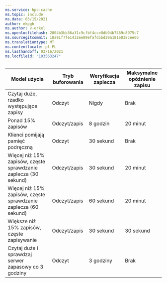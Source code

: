 ```yaml
---
ms.service: hpc-cache
ms.topic: include
ms.date: 03/15/2021
author: ekpgh
ms.author: v-erkel
ms.openlocfilehash: 2804b3bb36a31c9cfbf4cce8db94b7469c8975c7
ms.sourcegitcommit: 18a91f7fe1432ee09efafd5bd29a181e038cee05
ms.translationtype: MT
ms.contentlocale: pl-PL
ms.lasthandoff: 03/16/2021
ms.locfileid: "103563247"
---
```

| Model użycia | Tryb buforowania | Weryfikacja zaplecza | Maksymalne opóźnienie zapisu |
|--|--|--|--|
| Czytaj duże, rzadko występujące zapisy | Odczyt | Nigdy | Brak |
| Ponad 15% zapisów | Odczyt/zapis | 8 godzin | 20 minut |
| Klienci pomijają pamięć podręczną | Odczyt | 30 sekund | Brak |
| Więcej niż 15% zapisów, częste sprawdzanie zaplecza (30 sekund) | Odczyt/zapis | 30 sekund | 20 minut |
| Więcej niż 15% zapisów, częste sprawdzanie zaplecza (60 sekund) | Odczyt/zapis | 60 sekund | 20 minut |
| Większe niż 15% zapisów, częste zapisywanie | Odczyt/zapis | 30 sekund | 30 sekund |
| Czytaj duże i sprawdzaj serwer zapasowy co 3 godziny | Odczyt | 3 godziny | Brak |
